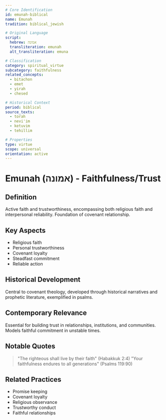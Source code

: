 ```yaml
---
# Core Identification
id: emunah-biblical
name: Emunah
tradition: biblical_jewish

# Original Language
script:
  hebrew: אמונה
  transliteration: emunah
  alt_transliteration: emuna

# Classification
category: spiritual_virtue
subcategory: faithfulness
related_concepts:
  - bitachon
  - emet
  - yirah
  - chesed

# Historical Context
period: biblical
source_texts:
  - torah
  - nevi'im
  - ketuvim
  - tehillim

# Properties
type: virtue
scope: universal
orientation: active
---
```


# Emunah (אמונה) - Faithfulness/Trust

## Definition
Active faith and trustworthiness, encompassing both religious faith and interpersonal reliability. Foundation of covenant relationship.

## Key Aspects
- Religious faith
- Personal trustworthiness
- Covenant loyalty
- Steadfast commitment
- Reliable action

## Historical Development
Central to covenant theology, developed through historical narratives and prophetic literature, exemplified in psalms.

## Contemporary Relevance
Essential for building trust in relationships, institutions, and communities. Models faithful commitment in unstable times.

## Notable Quotes
> "The righteous shall live by their faith" (Habakkuk 2:4)
> "Your faithfulness endures to all generations" (Psalms 119:90)

## Related Practices
- Promise keeping
- Covenant loyalty
- Religious observance
- Trustworthy conduct
- Faithful relationships